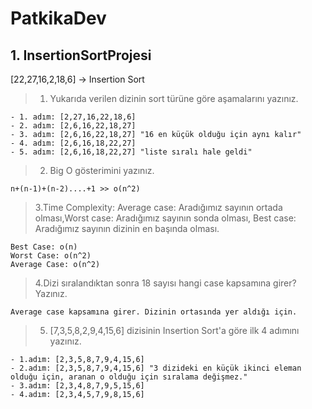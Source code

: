 # PatkikaDev
## 1. InsertionSortProjesi

[22,27,16,2,18,6] -> Insertion Sort

> 1. Yukarıda verilen dizinin sort türüne göre aşamalarını yazınız.
````
- 1. adım: [2,27,16,22,18,6]
- 2. adım: [2,6,16,22,18,27]
- 3. adım: [2,6,16,22,18,27] "16 en küçük olduğu için aynı kalır"
- 4. adım: [2,6,16,18,22,27]
- 5. adım: [2,6,16,18,22,27] "liste sıralı hale geldi"
````

> 2. Big O gösterimini yazınız.
``` 
n+(n-1)+(n-2)....+1 >> o(n^2) 
```
> 3.Time Complexity: Average case: Aradığımız sayının ortada olması,Worst case: Aradığımız sayının sonda olması, Best case: Aradığımız sayının dizinin en başında olması.
``` 
Best Case: o(n)
Worst Case: o(n^2)
Average Case: o(n^2)
```

> 4.Dizi sıralandıktan sonra 18 sayısı hangi case kapsamına girer? Yazınız.
```
Average case kapsamına girer. Dizinin ortasında yer aldığı için. 
```
> 5. [7,3,5,8,2,9,4,15,6] dizisinin Insertion Sort'a göre ilk 4 adımını yazınız.
```
- 1.adım: [2,3,5,8,7,9,4,15,6]
- 2.adım: [2,3,5,8,7,9,4,15,6] "3 dizideki en küçük ikinci eleman olduğu için, aranan o olduğu için sıralama değişmez."
- 3.adım: [2,3,4,8,7,9,5,15,6]
- 4.adım: [2,3,4,5,7,9,8,15,6]
```
